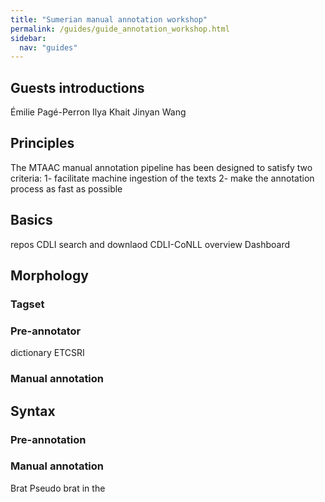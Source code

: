 ```yaml
---
title: "Sumerian manual annotation workshop"
permalink: /guides/guide_annotation_workshop.html
sidebar:
  nav: "guides"
---
```


<!--
Salutations and thanks,
overview of workshop
-->

## Guests introductions

Émilie Pagé-Perron
Ilya Khait
Jinyan Wang



## Principles

The MTAAC manual annotation pipeline has been designed to satisfy two criteria:
1- facilitate machine ingestion of the texts
2- make the annotation process as fast as possible


## Basics
repos
CDLI search and downlaod
CDLI-CoNLL overview
Dashboard


## Morphology
### Tagset

### Pre-annotator
dictionary
  ETCSRI
  

  
### Manual annotation



## Syntax


### Pre-annotation

### Manual annotation
Brat
Pseudo brat in the 
